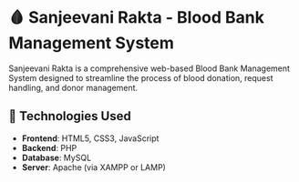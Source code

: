 # 🩸 Sanjeevani Rakta - Blood Bank Management System

Sanjeevani Rakta is a comprehensive web-based Blood Bank Management System designed to streamline the process of blood donation, request handling, and donor management.

## 🔧 Technologies Used

- **Frontend**: HTML5, CSS3, JavaScript
- **Backend**: PHP
- **Database**: MySQL
- **Server**: Apache (via XAMPP or LAMP)





